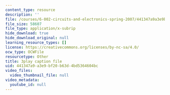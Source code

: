 ```yaml
---
content_type: resource
description: ''
file: /courses/6-002-circuits-and-electronics-spring-2007/441347a9a3e9bf20b63d4bd5364604bc_ypX20WnHNQw.srt
file_size: 58607
file_type: application/x-subrip
hide_download: true
hide_download_original: null
learning_resource_types: []
license: https://creativecommons.org/licenses/by-nc-sa/4.0/
ocw_type: OCWFile
resourcetype: Other
title: 3play caption file
uid: 441347a9-a3e9-bf20-b63d-4bd5364604bc
video_files:
  video_thumbnail_file: null
video_metadata:
  youtube_id: null
---
```

